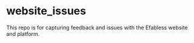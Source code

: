 # website_issues

This repo is for capturing feedback and issues with the Efabless website and platform.
